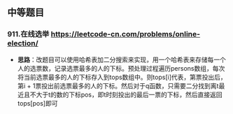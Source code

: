## 中等题目
### 911.在线选举 https://leetcode-cn.com/problems/online-election/
- **思路**：改题目可以使用哈希表加二分搜索来实现，用一个哈希表来存储每一个人的选票数，记录选票最多的人的下标。预处理过程遍历persons数组，每次将当前选票最多的人的下标存入到tops数组中。则tops[i]代表，第票投出后，第i + 1票投出前选票最多的人的下标。然后对于q函数，只需要二分找到离t最近且不大于t的数的下标pos，即t时刻投出的最后一票的下标，然后直接返回tops[pos]即可
